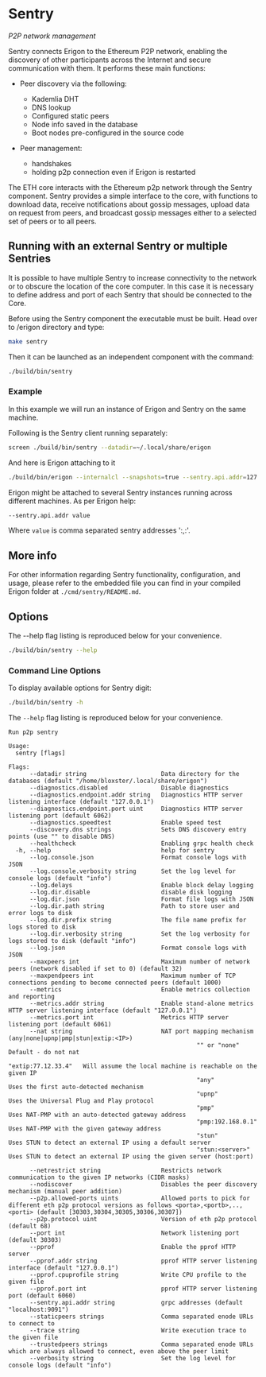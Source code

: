 # Sentry
*P2P network management*

Sentry connects Erigon to the Ethereum P2P network, enabling the discovery of other participants across the Internet and secure communication with them. It performs these main functions: 

- Peer discovery via the following:
    - Kademlia DHT
    - DNS lookup
    - Configured static peers
    - Node info saved in the database
    - Boot nodes pre-configured in the source code

- Peer management:
    - handshakes
    - holding p2p connection even if Erigon is restarted

The ETH core interacts with the Ethereum p2p network through the Sentry component. Sentry provides a simple interface to the core, with functions to download data, receive notifications about gossip messages, upload data on request from peers, and broadcast gossip messages either to a selected set of peers or to all peers.

## Running with an external Sentry or multiple Sentries

It is possible to have multiple Sentry to increase connectivity to the network or to obscure the location of the core computer. In this case it is necessary to define address and port of each Sentry that should be connected to the Core.

Before using the Sentry component the executable must be built. Head over to /erigon directory and type:

```bash
make sentry
```

Then it can be launched as an independent component with the command:

```bash
./build/bin/sentry
```

### Example

In this example we will run an instance of Erigon and Sentry on the same machine.

Following is the Sentry client running separately:  

```bash
screen ./build/bin/sentry --datadir=~/.local/share/erigon
```

And here is Erigon attaching to it

```bash
./build/bin/erigon --internalcl --snapshots=true --sentry.api.addr=127.0.0.1:9091
```

Erigon might be attached to several Sentry instances running across different machines. As per Erigon help:

```bash
--sentry.api.addr value
```
Where `value` is comma separated sentry addresses '<host>:<port>,<host>:<port>'.

## More info

For other information regarding Sentry functionality, configuration, and usage, please refer to the embedded file you can find in your compiled Erigon folder at `./cmd/sentry/README.md`.

## Options

The --help flag listing is reproduced below for your convenience.

```bash
./build/bin/sentry --help
```

### Command Line Options

To display available options for Sentry digit:

```bash
./build/bin/sentry -h
```

The `--help` flag listing is reproduced below for your convenience.


```
Run p2p sentry

Usage:
  sentry [flags]

Flags:
      --datadir string                     Data directory for the databases (default "/home/bloxster/.local/share/erigon")
      --diagnostics.disabled               Disable diagnostics
      --diagnostics.endpoint.addr string   Diagnostics HTTP server listening interface (default "127.0.0.1")
      --diagnostics.endpoint.port uint     Diagnostics HTTP server listening port (default 6062)
      --diagnostics.speedtest              Enable speed test
      --discovery.dns strings              Sets DNS discovery entry points (use "" to disable DNS)
      --healthcheck                        Enabling grpc health check
  -h, --help                               help for sentry
      --log.console.json                   Format console logs with JSON
      --log.console.verbosity string       Set the log level for console logs (default "info")
      --log.delays                         Enable block delay logging
      --log.dir.disable                    disable disk logging
      --log.dir.json                       Format file logs with JSON
      --log.dir.path string                Path to store user and error logs to disk
      --log.dir.prefix string              The file name prefix for logs stored to disk
      --log.dir.verbosity string           Set the log verbosity for logs stored to disk (default "info")
      --log.json                           Format console logs with JSON
      --maxpeers int                       Maximum number of network peers (network disabled if set to 0) (default 32)
      --maxpendpeers int                   Maximum number of TCP connections pending to become connected peers (default 1000)
      --metrics                            Enable metrics collection and reporting
      --metrics.addr string                Enable stand-alone metrics HTTP server listening interface (default "127.0.0.1")
      --metrics.port int                   Metrics HTTP server listening port (default 6061)
      --nat string                         NAT port mapping mechanism (any|none|upnp|pmp|stun|extip:<IP>)
                                           			 "" or "none"         Default - do not nat
                                           			 "extip:77.12.33.4"   Will assume the local machine is reachable on the given IP
                                           			 "any"                Uses the first auto-detected mechanism
                                           			 "upnp"               Uses the Universal Plug and Play protocol
                                           			 "pmp"                Uses NAT-PMP with an auto-detected gateway address
                                           			 "pmp:192.168.0.1"    Uses NAT-PMP with the given gateway address
                                           			 "stun"               Uses STUN to detect an external IP using a default server
                                           			 "stun:<server>"      Uses STUN to detect an external IP using the given server (host:port)
                                           
      --netrestrict string                 Restricts network communication to the given IP networks (CIDR masks)
      --nodiscover                         Disables the peer discovery mechanism (manual peer addition)
      --p2p.allowed-ports uints            Allowed ports to pick for different eth p2p protocol versions as follows <porta>,<portb>,..,<porti> (default [30303,30304,30305,30306,30307])
      --p2p.protocol uint                  Version of eth p2p protocol (default 68)
      --port int                           Network listening port (default 30303)
      --pprof                              Enable the pprof HTTP server
      --pprof.addr string                  pprof HTTP server listening interface (default "127.0.0.1")
      --pprof.cpuprofile string            Write CPU profile to the given file
      --pprof.port int                     pprof HTTP server listening port (default 6060)
      --sentry.api.addr string             grpc addresses (default "localhost:9091")
      --staticpeers strings                Comma separated enode URLs to connect to
      --trace string                       Write execution trace to the given file
      --trustedpeers strings               Comma separated enode URLs which are always allowed to connect, even above the peer limit
      --verbosity string                   Set the log level for console logs (default "info")
```